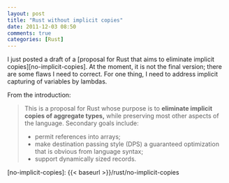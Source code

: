 ```yaml
---
layout: post
title: "Rust without implicit copies"
date: 2011-12-03 08:50
comments: true
categories: [Rust]
---
```


I just posted a draft of a [proposal for Rust that aims to eliminate
implicit copies][no-implicit-copies].  At the moment, it is not the
final version; there are some flaws I need to correct.  For one thing,
I need to address implicit capturing of variables by lambdas.

From the introduction:

> This is a proposal for Rust whose purpose is to **eliminate implicit
> copies of aggregate types,** while preserving most other aspects of
> the language.  Secondary goals include:
> 
> - permit references into arrays;
> - make destination passing style (DPS) a guaranteed optimization that
>   is obvious from language syntax;
> - support dynamically sized records.

[no-implicit-copies]: {{< baseurl >}}/rust/no-implicit-copies